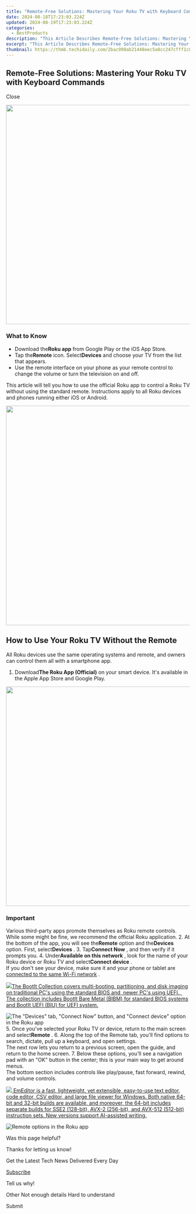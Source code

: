 ```yaml
---
title: "Remote-Free Solutions: Mastering Your Roku TV with Keyboard Commands"
date: 2024-08-18T17:23:03.224Z
updated: 2024-08-19T17:23:03.224Z
categories:
  - BestProducts
description: "This Article Describes Remote-Free Solutions: Mastering Your Roku TV with Keyboard Commands"
excerpt: "This Article Describes Remote-Free Solutions: Mastering Your Roku TV with Keyboard Commands"
thumbnail: https://thmb.techidaily.com/2bac998ab21448eec5a8cc247cfff1c8109a4e1512d9567d4d84793b48ec3fa6.jpg
---
```


## Remote-Free Solutions: Mastering Your Roku TV with Keyboard Commands

Close 

<!-- affiliate ads begin -->
<a href="https://appsumo.8odi.net/c/5597632/2082538/7443" target="_top" id="2082538"><img src="//a.impactradius-go.com/display-ad/7443-2082538" border="0" alt="" width="1200" height="600"/></a><img height="0" width="0" src="https://appsumo.8odi.net/i/5597632/2082538/7443" style="position:absolute;visibility:hidden;" border="0" />
<!-- affiliate ads end -->
###  What to Know

* Download the**Roku app** from Google Play or the iOS App Store.
* Tap the**Remote** icon. Select**Devices** and choose your TV from the list that appears.
* Use the remote interface on your phone as your remote control to change the volume or turn the television on and off.

  
 This article will tell you how to use the official Roku app to control a Roku TV without using the standard remote. Instructions apply to all Roku devices and phones running either iOS or Android.

<!-- affiliate ads begin -->
<a href="https://appsumo.8odi.net/c/5597632/2082535/7443" target="_top" id="2082535"><img src="//a.impactradius-go.com/display-ad/7443-2082535" border="0" alt="" width="1200" height="600"/></a><img height="0" width="0" src="https://appsumo.8odi.net/i/5597632/2082535/7443" style="position:absolute;visibility:hidden;" border="0" />
<!-- affiliate ads end -->
##  How to Use Your Roku TV Without the Remote 

 All Roku devices use the same operating systems and remote, and owners can control them all with a smartphone app.

1. Download**The Roku App (Official)** on your smart device. It's available in the Apple App Store and Google Play.  
<!-- affiliate ads begin -->
<a href="https://unicoeye.pxf.io/c/5597632/2084399/18498" target="_top" id="2084399"><img src="//a.impactradius-go.com/display-ad/18498-2084399" border="0" alt="" width="1125" height="600"/></a><img height="0" width="0" src="https://imp.pxf.io/i/5597632/2084399/18498" style="position:absolute;visibility:hidden;" border="0" />
<!-- affiliate ads end -->
###  Important  
 Various third-party apps promote themselves as Roku remote controls. While some might be fine, we recommend the official Roku application.
2. At the bottom of the app, you will see the**Remote** option and the**Devices** option. First, select**Devices** .
3. Tap**Connect Now** , and then verify if it prompts you.
4. Under**Available on this network** , look for the name of your Roku device or Roku TV and select**Connect device** .  
 If you don't see your device, make sure it and your phone or tablet are[ connected to the same Wi-Fi network](https://www.lifewire.com/connect-roku-to-wifi-4174681) .  
<!-- affiliate ads begin -->
<a href="https://secure.2checkout.com/order/checkout.php?PRODS=45152810&QTY=1&AFFILIATE=108875&CART=1"> <img src="https://secure.avangate.com/images/merchant/842ca578342915ccb8ae069595ba7233/products/copy_bootit-ss1_178x139.jpg" border="0">The BootIt Collection covers multi-booting, partitioning, and disk imaging on traditional PC's using the standard BIOS and  newer PC's using UEFI.   The collection includes BootIt Bare Metal (BIBM) for standard BIOS systems and BootIt UEFI (BIU) for UEFI system. 
</a>
<!-- affiliate ads end -->
![The "Devices" tab, "Connect Now" button, and "Connect device" option in the Roku app](https://www.lifewire.com/thmb/XX9X6hy_8KKEw8V_vw58C6syRPw=/1500x0/filters:no_upscale():max_bytes(150000):strip_icc():format(webp)/Connect-Device-Roku-App-29f4e454ee314436b52c5d391e8e6e98.jpg)
5. Once you've selected your Roku TV or device, return to the main screen and select**Remote** .
6. Along the top of the Remote tab, you'll find options to search, dictate, pull up a keyboard, and open settings.  
 The next row lets you return to a previous screen, open the guide, and return to the home screen.
7. Below these options, you'll see a navigation pad with an "OK" button in the center; this is your main way to get around menus.  
 The bottom section includes controls like play/pause, fast forward, rewind, and volume controls.  
<!-- affiliate ads begin -->
<a href="https://shop.emeditor.com/order/checkout.php?PRODS=4610657&QTY=1&AFFILIATE=108875&CART=1"><img src="https://www.emeditor.com/wp-content/uploads/2024/06/emeditor_chat_ai.png" border="0">
EmEditor is a fast, lightweight, yet extensible, easy-to-use text editor, code editor, CSV editor, and large file viewer for Windows. Both native 64-bit and 32-bit builds are available, and moreover, the 64-bit includes separate builds for SSE2 (128-bit), AVX-2 (256-bit), and AVX-512 (512-bit) instruction sets. New versions support AI-assisted writing.</a>
<!-- affiliate ads end -->
![Remote options in the Roku app](https://www.lifewire.com/thmb/Bzg0czp1uHzCMtBjtix1AqfyrLY=/1500x0/filters:no_upscale():max_bytes(150000):strip_icc():format(webp)/Roku-Remote-options-545cf22fac644c9fbc93127781dadf64.jpg)

Was this page helpful?

Thanks for letting us know!

 Get the Latest Tech News Delivered Every Day

[ Subscribe ](https://www.lifewire.com/#) 

Tell us why!

 Other  Not enough details  Hard to understand 

 Submit 

<ins class="adsbygoogle"
     style="display:block"
     data-ad-format="autorelaxed"
     data-ad-client="ca-pub-7571918770474297"
     data-ad-slot="1223367746"></ins>



<ins class="adsbygoogle"
     style="display:block"
     data-ad-client="ca-pub-7571918770474297"
     data-ad-slot="8358498916"
     data-ad-format="auto"
     data-full-width-responsive="true"></ins>


